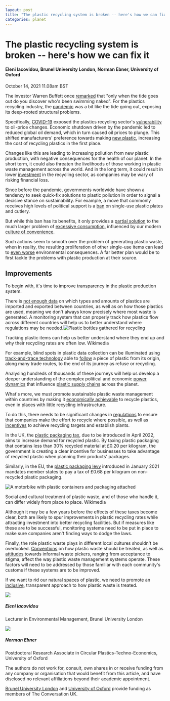 ```yaml
---
layout: post
title: "The plastic recycling system is broken -- here's how we can fix it"
categories: planet
---
```

The plastic recycling system is broken -- here's how we can fix it
=================================================================

#### Eleni Iacovidou, Brunel University London, Norman Ebner, University of Oxford

October 14, 2021 11.08am BST

The investor Warren Buffett once [remarked](https://www.forbes.com/sites/petertchir/2020/05/04/what-if-buffett-is-the-one-swimming-naked/?sh=29f263bc6e36) that "only when the tide goes out do you discover who's been swimming naked". For the plastics recycling industry, the [pandemic](https://theconversation.com/why-the-pandemic-could-slash-the-amount-of-plastic-waste-we-recycle-139616) was a bit like the tide going out, exposing its deep-rooted structural problems.

Specifically, [COVID-19](https://www.sciencedirect.com/science/article/pii/S2352550921002001#ack0001) exposed the plastics recycling sector's [vulnerability](https://www.mdpi.com/2313-4321/6/4/64/pdf) to oil-price changes. Economic shutdown driven by the pandemic led to reduced global oil demand, which in turn caused oil prices to plunge. This shifted manufacturers' preference towards making [new plastic](https://www.sciencedirect.com/science/article/pii/S2352550921002001), increasing the cost of recycling plastics in the first place.

Changes like this are leading to increasing pollution from new plastic production, with negative consequences for the health of our planet. In the short term, it could also threaten the livelihoods of those working in plastic waste management across the world. And in the long term, it could result in lower [investment](https://carbontracker.org/oil-industry-betting-future-on-shaky-plastics-as-world-battles-waste/) in the recycling sector, as companies may be wary of risking financial loss.

Since before the pandemic, governments worldwide have shown a tendency to seek quick-fix solutions to plastic pollution in order to signal a decisive stance on sustainability. For example, a move that commonly receives high levels of political support is a [ban](https://theconversation.com/why-canadas-single-use-plastic-ban-could-help-the-environment-and-wildlife-118796) on single-use plastic plates and cutlery.

But while this ban has its benefits, it only provides a [partial solution](https://www.mdpi.com/2071-1050/12/9/3746/htm) to the much larger problem of [excessive consumption](https://news.asu.edu/20181003-solutions-asu-researchers-plastics-pollution-recycling), influenced by our modern [culture of convenience](https://connectedtoportphillip.com/2019/10/22/the-cons-of-convenience-culture-and-5-steps-to-break-away/).

Such actions seem to smooth over the problem of generating plastic waste, when in reality, the resulting proliferation of other single-use items can lead to [even worse](https://www.mdpi.com/2071-1050/12/9/3746/htm) environmental consequences. A far better plan would be to first tackle the problems with plastic production at their source.

Improvements
------------

To begin with, it's time to improve transparency in the plastic production system.

There is [not enough data](http://sciencesearch.defra.gov.uk/Default.aspx?Menu=Menu&Module=More&Location=None&ProjectID=20471&FromSearch=Y&Publisher=1&SearchText=multidimensional%20value&SortString=ProjectCode&SortOrder=Asc&Paging=10) on which types and amounts of plastics are imported and exported between countries, as well as on how those plastics are used, meaning we don't always know precisely where most waste is generated. A monitoring system that can properly track how plastics flow across different countries will help us to better understand where regulations may be needed.![Plastic bottles gathered for recycling](https://images-theconversation-com.cdn.ampproject.org/ii/AW/s/images.theconversation.com/files/426195/original/file-20211013-15-11v3pa0.jpeg?ixlib=rb-1.1.0&q=45&auto=format&w=320&h=212&fit=crop)

Tracking plastic items can help us better understand where they end up and why their recycling rates are often low. Wikimedia

For example, blind spots in plastic data collection can be illuminated using [track-and-trace technology](https://journals.plos.org/plosone/article?id=10.1371/journal.pone.0242459) able to [follow](https://theconversation.com/how-businesses-could-cut-plastic-waste-with-a-track-and-trace-system-151489) a piece of plastic from its origin, along many trade routes, to the end of its journey as refuse or recycling.

Analysing hundreds of thousands of these journeys will help us develop a deeper understanding of the complex political and economic [power dynamics](https://www.sciencedirect.com/science/article/pii/S2352550921002001#ack0001) that influence [plastic supply chains](https://wires.onlinelibrary.wiley.com/doi/full/10.1002/wene.360) across the planet.

What's more, we must promote sustainable plastic waste management within countries by making it [economically achievable](https://www.mckinsey.com/industries/chemicals/our-insights/plastics-recycling-using-an-economic-feasibility-lens-to-select-the-next-moves) to recycle plastics, even in places with little recycling infrastructure.

To do this, there needs to be significant changes in [regulations](https://www.unpri.org/plastics/the-plastics-landscape-regulations-policies-and-influencers/4953.article) to ensure that companies make the effort to recycle where possible, as well as [incentives](https://link.springer.com/article/10.1007/s12027-020-00596-9) to achieve recycling targets and establish plants.

In the UK, the [plastic packaging tax](https://www.gov.uk/government/publications/introduction-of-plastic-packaging-tax/plastic-packaging-tax), due to be introduced in April 2022, aims to increase demand for recycled plastic. By taxing plastic packaging that contains less than 30% recycled material at £0.20 per kilogram, the government is creating a clear incentive for businesses to take advantage of recycled plastic when planning their products' packages.

Similarly, in the EU, the [plastic packaging levy](https://pubs.acs.org/doi/10.1021/cen-09902-cover7) introduced in January 2021 mandates member states to pay a tax of £0.68 per kilogram on non-recycled plastic packaging.

![A motorbike with plastic containers and packaging attached](https://images-theconversation-com.cdn.ampproject.org/ii/AW/s/images.theconversation.com/files/426198/original/file-20211013-15-13fcl4y.jpeg?ixlib=rb-1.1.0&q=45&auto=format&w=320&h=240&fit=crop)

Social and cultural treatment of plastic waste, and of those who handle it, can differ widely from place to place. Wikimedia

Although it may be a few years before the effects of these taxes become clear, both are likely to spur improvements in plastic recycling rates while attracting investment into better recycling facilities. But if measures like these are to be successful, monitoring systems need to be put in place to make sure companies aren't finding ways to dodge the laws.

Finally, the role plastic waste plays in different local cultures shouldn't be overlooked. [Conventions](https://www.energy.cam.ac.uk/Plastic_Waste/culture-global-plastic-waste) on how plastic waste should be treated, as well as [attitudes](https://www.tandfonline.com/doi/abs/10.1080/13549839.2021.1974368) towards informal waste pickers, ranging from acceptance to stigma, affect the way plastic waste management systems operate. These factors will need to be addressed by those familiar with each community's customs if these systems are to be improved.

If we want to rid our natural spaces of plastic, we need to promote an [inclusive](https://www.ncbi.nlm.nih.gov/pmc/articles/PMC6651478/), transparent approach to how plastic waste is treated.

[![](https://cdn-theconversation-com.cdn.ampproject.org/ii/AW/s/cdn.theconversation.com/avatars/752491/width170/Eleni_Iacovidou.jpg)](https://theconversation.com/profiles/eleni-iacovidou-752491)

##### Eleni Iacovidou

Lecturer in Environmental Management, Brunel University London[](https://theconversation.com/profiles/eleni-iacovidou-752491)

[![](https://cdn-theconversation-com.cdn.ampproject.org/ii/AW/s/cdn.theconversation.com/avatars/1116444/width170/image-20200618-41213-10m1nqp.jpg)](https://theconversation.com/profiles/norman-ebner-1116444)

##### Norman Ebner

Postdoctoral Research Associate in Circular Plastics-Techno-Economics, University of Oxford[](https://theconversation.com/profiles/norman-ebner-1116444)

The authors do not work for, consult, own shares in or receive funding from any company or organisation that would benefit from this article, and have disclosed no relevant affiliations beyond their academic appointment.

[Brunel University London](https://theconversation.com/institutions/brunel-university-london-1685) and [University of Oxford](https://theconversation.com/institutions/university-of-oxford-1260) provide funding as members of The Conversation UK.
